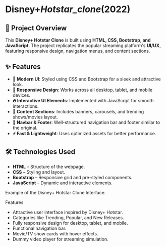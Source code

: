 # Disney+_Hotstar_clone_(2022)

## 📌 Project Overview

This **Disney+ Hotstar Clone** is built using **HTML, CSS, Bootstrap, and JavaScript**. The project replicates the popular streaming platform's **UI/UX**, featuring responsive design, navigation menus, and content sections.

## ✨ Features

 - **🎨 Modern UI**: Styled using CSS and Bootstrap for a sleek and attractive look.
 - **📱 Responsive Design**: Works across all desktop, tablet, and mobile devices.
 - **🔥 Interactive UI Elements**: Implemented with JavaScript for smooth interactions.
 - **🎥 Content Sections**: Includes banners, carousels, and trending shows/movies layout.
 - **📜 Navbar & Footer**: Well-structured navigation bar and footer similar to the original.
 - **⚡ Fast & Lightweight**: Uses optimized assets for better performance.

## 🛠️ Technologies Used
 - **HTML** – Structure of the webpage.
 - **CSS** – Styling and layout.
 - **Bootstrap** – Responsive grid and pre-styled components.
 - **JavaScript** – Dynamic and interactive elements.


Example of the Disney+ Hotstar Clone Interface.

Features
- Attractive user interface inspired by Disney+ Hotstar.
- Categories like Trending, Popular, and New Releases.
- Fully responsive design for desktop, tablet, and mobile.
- Functional navigation bar.
- Movie/TV show cards with hover effects. 
- Dummy video player for streaming simulation.
